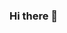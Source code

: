 ### Hi there 👋

<!--
**IshMan25/IshMan25** is a ✨ _special_ ✨ repository because its `README.md` (this file) appears on your GitHub profile.

Hello, My Name is Ishaan
I am a Website Editior for my school's news paper and know a bit of python. I am currently taking AP CompSci Principals.
My favorite subjects in school are Maths and Science. An I am taking SompScience to hopefully boost my skills and strech what I can do in the feild of software engineering. I thing computer science will be a valuble skill in the future, and Im looking forward to using it in my career. I am an aspiring Bussiness man or Engineer. One project that would really like to be able to make are games like worldle or sudoku for our school newspaper's website.
-->
